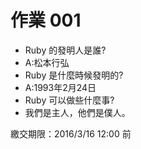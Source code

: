# 作業 001
* Ruby 的發明人是誰?
* A:松本行弘
* Ruby 是什麼時候發明的?
* A:1993年2月24日
* Ruby 可以做些什麼事?
* 我們是主人，他們是僕人。

繳交期限：2016/3/16 12:00 前
